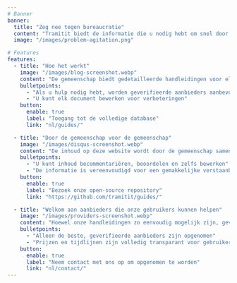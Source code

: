 ```yaml
---
# Banner
banner:
  title: "Zeg nee tegen bureaucratie"
  content: "Tramitit biedt de informatie die u nodig hebt om snel door overheidsprocedures te navigeren. Begin met het zoeken naar het gewenste formulier of navigeer door onze secties bovenaan."
  image: "/images/problem-agitation.png"

# Features
features:
  - title: "Hoe het werkt"
    image: "/images/blog-screenshot.webp"
    content: "De gemeenschap biedt gedetailleerde handleidingen voor elk mogelijk bureaucratisch proces dat u kunt tegenkomen."
    bulletpoints:
      - "Als u hulp nodig hebt, worden geverifieerde aanbieders aanbevolen"
      - "U kunt elk document bewerken voor verbeteringen"
    button:
      enable: true
      label: "Toegang tot de volledige database"
      link: "nl/guides/"

  - title: "Door de gemeenschap voor de gemeenschap"
    image: "/images/disqus-screenshot.webp"
    content: "De inhoud op deze website wordt door de gemeenschap samengesteld, gecontroleerd en beoordeeld."
    bulletpoints:
      - "U kunt inhoud becommentariëren, beoordelen en zelfs bewerken"
      - "De informatie is vereenvoudigd voor een gemakkelijke verstaanbaarheid"
    button:
      enable: true
      label: "Bezoek onze open-source repository"
      link: "https://github.com/tramitit/guides/"

  - title: "Welkom aan aanbieders die onze gebruikers kunnen helpen"
    image: "/images/providers-screenshot.webp"
    content: "Hoewel onze handleidingen zo eenvoudig mogelijk zijn, geven gebruikers er misschien de voorkeur aan taken uit te besteden aan een geselecteerde aanbieder."
    bulletpoints:
      - "Alleen de beste, geverifieerde aanbieders zijn opgenomen"
      - "Prijzen en tijdlijnen zijn volledig transparant voor gebruikers"
    button:
      enable: true
      label: "Neem contact met ons op om opgenomen te worden"
      link: "nl/contact/"
---
```

